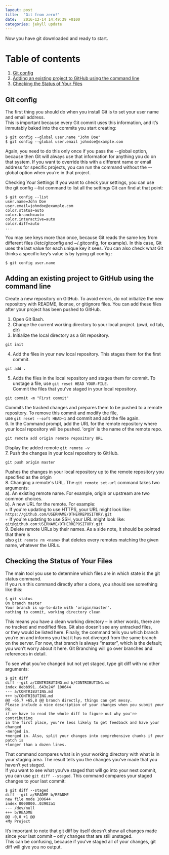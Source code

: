 ```yaml
---
layout: post
title:  "Git from zero!"
date:   2016-12-14 14:49:39 +0100
categories: jekyll update
---
```


Now you have git downloaded and ready to start.

# Table of contents
1. [Git config](#gitconfig)
2. [Adding an existing project to GitHub using the command line](#addproj)
3. [Checking the Status of Your Files](#statuscheck)

## Git config <a name="gitconfig"></a>
The first thing you should do when you install Git is to set your user name and email address.   
This is important because every Git commit uses this information, and it’s immutably baked into the commits you start creating:   
```
$ git config --global user.name "John Doe"     
$ git config --global user.email johndoe@example.com     
```   
Again, you need to do this only once if you pass the --global option, because then Git will always use that information for 
anything you do on that system. If you want to override this with a different name or email address for specific projects, 
you can run the command without the --global option when you’re in that project.

Checking Your Settings
If you want to check your settings, you can use the git config --list command to list all the settings Git can find at that point:  
```
$ git config --list    
user.name=John Doe    
user.email=johndoe@example.com      
color.status=auto     
color.branch=auto     
color.interactive=auto     
color.diff=auto   
...   
```    
You may see keys more than once, because Git reads the same key from different files (/etc/gitconfig and ~/.gitconfig, for example). 
In this case, Git uses the last value for each unique key it sees.
You can also check what Git thinks a specific key’s value is by typing git config <key>:  
```
$ git config user.name   
```  

## Adding an existing project to GitHub using the command line <a name="addproj"></a>
Create a new repository on GitHub. To avoid errors, do not initialize the new repository with README, license, 
or gitignore files. You can add these files after your project has been pushed to GitHub. 
1. Open Git Bash.   
2. Change the current working directory to your local project. (pwd, cd tab, dir)   
3. Initialize the local directory as a Git repository.   
```
git init   
```    
4. Add the files in your new local repository. This stages them for the first commit.    
```
git add .   
```    
5. Adds the files in the local repository and stages them for commit. To unstage a file, use `git reset HEAD YOUR-FILE`.   
Commit the files that you've staged in your local repository.   
```
git commit -m "First commit"   
```    
Commits the tracked changes and prepares them to be pushed to a remote repository. To remove this commit and modify the file,   
use `git reset --soft HEAD~1` and commit and add the file again.   
6. In the Command prompt, add the URL for the remote repository where your local repository will be pushed. 'orgin' is the name of the remote repo.   
```
git remote add origin remote repository URL   
```    
Display the added remote `git remote -v`   
7. Push the changes in your local repository to GitHub.   
```
git push origin master   
```    
Pushes the changes in your local repository up to the remote repository you specified as the origin    
8. Changing a remote's URL. The `git remote set-url` command takes two arguments:    
  a). An existing remote name. For example, origin or upstream are two common choices.      
  b). A new URL for the remote. For example:     
      + If you're updating to use HTTPS, your URL might look like:     
          `https://github.com/USERNAME/OTHERREPOSITORY.git`    
      + If you're updating to use SSH, your URL might look like:      
          `git@github.com:USERNAME/OTHERREPOSITORY.git`     
9. Delete remote URLs by their names. As a side note, it should be pointed that there is     
also `git remote rm <name>` that deletes every remotes matching the given name, whatever the URLs.    


## Checking the Status of Your Files <a name="statuscheck"></a>
The main tool you use to determine which files are in which state is the git status command.    
If you run this command directly after a clone, you should see something like this:    
```
$ git status   
On branch master   
Your branch is up-to-date with 'origin/master'.    
nothing to commit, working directory clean    
```   
This means you have a clean working directory – in other words, there are no tracked and modified files. Git also doesn’t see any untracked files,    
or they would be listed here. Finally, the command tells you which branch you’re on and informs you that it has not diverged from the same branch     
on the server. For now, that branch is always “master”, which is the default; you won’t worry about it here. Git Branching will go over branches and references in detail.    

To see what you’ve changed but not yet staged, type git diff with no other arguments:     
```
$ git diff   
diff --git a/CONTRIBUTING.md b/CONTRIBUTING.md    
index 8ebb991..643e24f 100644     
--- a/CONTRIBUTING.md    
+++ b/CONTRIBUTING.md     
@@ -65,7 +65,8 @@ branch directly, things can get messy.       
Please include a nice description of your changes when you submit your PR;      
if we have to read the whole diff to figure out why you're contributing    
in the first place, you're less likely to get feedback and have your changed     
-merged in.     
+merged in. Also, split your changes into comprehensive chunks if your patch is    
+longer than a dozen lines.    
```      

That command compares what is in your working directory with what is in your staging area. The result tells you the changes you’ve made that you haven’t yet staged.     
If you want to see what you’ve staged that will go into your next commit, you can use `git diff --staged`. This command compares your staged changes to your last commit:       
```
$ git diff --staged     
diff --git a/README b/README    
new file mode 100644    
index 0000000..03902a1    
--- /dev/null    
+++ b/README    
@@ -0,0 +1 @@    
+My Project    
```    

It’s important to note that git diff by itself doesn’t show all changes made since your last commit – only changes that are still unstaged.      
This can be confusing, because if you’ve staged all of your changes, git diff will give you no output.    
